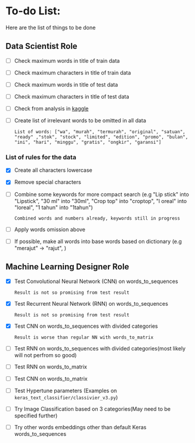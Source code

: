 # To-do List:

Here are the list of things to be done

## Data Scientist Role

- [ ]   Check maximum words in title of train data
- [ ]   Check maximum characters in title of train data
- [ ]   Check maximum words in title of test data
- [ ]   Check maximum characters in title of test data
- [ ]   Check from analysis in [kaggle](https://www.kaggle.com/chewzy/eda-for-ndsc-2019)
- [ ]   Create list of irrelevant words to be omitted in all data 
        
        List of words: ["wa", "murah", "termurah", "original", "satuan", "ready" ,"stok", "stock", "limited", "edition", "promo", "bulan", "ini", "hari", "minggu", "gratis", "ongkir", "garansi"]
        
### List of rules for the data 
- [x]   Create all characters lowercase
- [x]   Remove special characters
- [ ]   Combine some keywords for more compact search (e.g "Lip stick" into "Lipstick", "30 ml" into "30ml", "Crop top" into "croptop", "l oreal" into "loreal", "1 tahun" into "1tahun")

        Combined words and numbers already, keywords still in progress
- [ ]   Apply words omission above
- [ ]   If possible, make all words into base words based on dictionary (e.g "merajut" -> "rajut", )

## Machine Learning Designer Role

- [x]   Test Convolutional Neural Network (CNN) on words_to_sequences
        
        Result is not so promising from test result
- [x]   Test Recurrent Neural Network (RNN) on words_to_sequences

        Result is not so promising from test result
- [x]   Test CNN on words_to_sequences with divided categories

        Result is worse than regular NN with words_to_matrix
- [ ]   Test RNN on words_to_sequences with divided categories(most likely will not perfrom so good)
- [ ]   Test RNN on words_to_matrix
- [ ]   Test CNN on words_to_matrix
- [ ]   Test Hypertune parameters (Examples on `keras_text_classifier/classivier_v3.py`)
- [ ]   Try Image Classification based on 3 categories(May need to be specified further)
- [ ]   Try other words embeddings other than default Keras words_to_sequences

